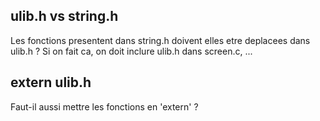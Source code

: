 



ulib.h vs string.h
------------------

Les fonctions presentent dans string.h doivent elles etre deplacees dans ulib.h ? Si on fait ca, on doit inclure ulib.h dans screen.c, ...

extern ulib.h
-------------

Faut-il aussi mettre les fonctions en 'extern' ?

